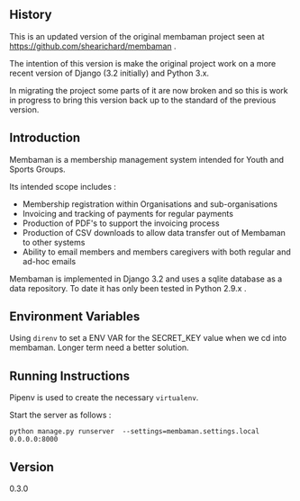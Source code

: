 History
------------
This is an updated version of the original membaman project seen at https://github.com/shearichard/membaman . 

The intention of this version is make the original project work on a more recent version of Django (3.2 initially) and Python 3.x.

In migrating the project some parts of it are now broken and so this is work in progress to bring this version back up to the standard of the previous version.

Introduction
------------
Membaman is a membership management system intended for Youth and Sports Groups.

Its intended scope includes :

 * Membership registration within Organisations and sub-organisations
 * Invoicing and tracking of payments for regular payments
 * Production of PDF's to support the invoicing process
 * Production of CSV downloads to allow data transfer out of Membaman to other systems
 * Ability to email members and members caregivers with both regular and ad-hoc emails

Membaman is implemented in Django 3.2 and uses a sqlite database as a data repository. To date it has only been tested in Python 2.9.x . 


Environment Variables
-------------------
Using `direnv` to set a ENV VAR for the SECRET_KEY value when we cd into membaman. Longer term need a better solution.

Running Instructions
-------------------
Pipenv is used to create the necessary `virtualenv`.

Start the server as follows :
```
python manage.py runserver  --settings=membaman.settings.local 0.0.0.0:8000
```

Version
--------
0.3.0

